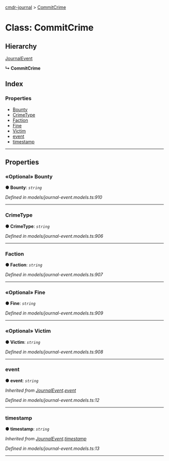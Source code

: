 [cmdr-journal](../README.md) > [CommitCrime](../classes/commitcrime.md)



# Class: CommitCrime

## Hierarchy


 [JournalEvent](journalevent.md)

**↳ CommitCrime**







## Index

### Properties

* [Bounty](commitcrime.md#bounty)
* [CrimeType](commitcrime.md#crimetype)
* [Faction](commitcrime.md#faction)
* [Fine](commitcrime.md#fine)
* [Victim](commitcrime.md#victim)
* [event](commitcrime.md#event)
* [timestamp](commitcrime.md#timestamp)



---
## Properties
<a id="bounty"></a>

### «Optional» Bounty

**●  Bounty**:  *`string`* 

*Defined in models/journal-event.models.ts:910*





___

<a id="crimetype"></a>

###  CrimeType

**●  CrimeType**:  *`string`* 

*Defined in models/journal-event.models.ts:906*





___

<a id="faction"></a>

###  Faction

**●  Faction**:  *`string`* 

*Defined in models/journal-event.models.ts:907*





___

<a id="fine"></a>

### «Optional» Fine

**●  Fine**:  *`string`* 

*Defined in models/journal-event.models.ts:909*





___

<a id="victim"></a>

### «Optional» Victim

**●  Victim**:  *`string`* 

*Defined in models/journal-event.models.ts:908*





___

<a id="event"></a>

###  event

**●  event**:  *`string`* 

*Inherited from [JournalEvent](journalevent.md).[event](journalevent.md#event)*

*Defined in models/journal-event.models.ts:12*





___

<a id="timestamp"></a>

###  timestamp

**●  timestamp**:  *`string`* 

*Inherited from [JournalEvent](journalevent.md).[timestamp](journalevent.md#timestamp)*

*Defined in models/journal-event.models.ts:13*





___



